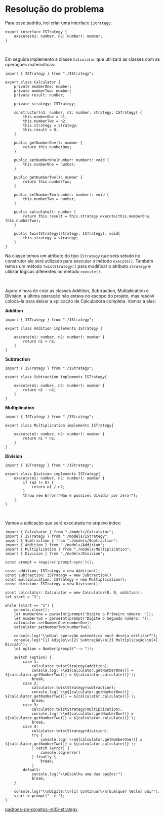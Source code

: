 # Resolução do problema

Para esse padrão, irei criar uma interface `IStrategy`:

```tsx
export interface ISTrategy {
    execute(n1: number, n2: number): number;
}
```

<br>

Em seguida implemento a classe `Calculator` que utilizará as classes com as operações matemáticas:

```tsx
import { ISTrategy } from "./IStrategy";

export class Calculator {
    private numberOne: number;
    private numberTwo: number;
    private result: number;

    private strategy: ISTrategy;

    constructor(n1: number, n2: number, strategy: ISTrategy) {
        this.numberOne = n1;
        this.numberTwo = n2;
        this.strategy = strategy;
        this.result = 0;
    }

    public getNumberOne(): number {
        return this.numberOne;
    }

    public setNumberOne(number: number): void {
        this.numberOne = number;
    }

    public getNumberTwo(): number {
        return this.numberTwo;
    }

    public setNumberTwo(number: number): void {
        this.numberTwo = number;
    }
    
    public calculate(): number {
        return this.result = this.strategy.execute(this.numberOne, this.numberTwo);
    }

    public twistStrategy(strategy: ISTrategy): void{
        this.strategy = strategy;
    }
}
```

Na classe temos um atributo do tipo `IStrategy` que será setado no construtor ele será utilizado para executar o método `execute()`. Também temos um método `twistStrategy()` para modificar o atributo `strategy` e utilizar lógicas diferentes no método `execute()`.

<br>

Agora é hora de criar as classes Addition, Subtraction, Multiplication e Division, a última operação não estava no escopo do projeto, mas resolvi coloca-la para deixar a aplicação de Calculadora completa. Vamos a elas:

**Addition**

```tsx
import { ISTrategy } from "./IStrategy";

export class Addition implements ISTrategy {

    execute(n1: number, n2: number): number {
        return n1 + n2;
    }
}
```

**Subtraction**

```tsx
import { ISTrategy } from "./IStrategy";

export class Subtraction implements ISTrategy{
    
    execute(n1: number, n2: number): number {   
        return n1 - n2;
    }
}
```

**Multiplication**

```tsx
import { ISTrategy } from "./IStrategy";

export class Multiplication implements ISTrategy{
    
    execute(n1: number, n2: number): number {   
        return n1 * n2;
    }
}
```

**Division**

```tsx
import { ISTrategy } from "./IStrategy";

export class Division implements ISTrategy{
    execute(n1: number, n2: number): number {   
        if (n2 != 0) {
            return n1 / n2;
        }
        throw new Error("Não é possível dividir por zero!");
    }
}
```

<br>

Vamos a aplicação que será executada no arquivo index:

```tsx
import { Calculator } from "./models/Calculator";
import { ISTrategy } from "./models/IStrategy";
import { Subtraction } from "./models/Subtraction";
import { Addition } from "./models/Addition";
import { Multiplication } from "./models/Multiplication";
import { Division } from "./models/Division";

const prompt = require('prompt-sync')();

const addition: ISTrategy = new Addition();
const subtraction: ISTrategy = new Subtraction()
const multiplication: ISTrategy = new Multiplication();
const division: ISTrategy = new Division();

const calculator: Calculator = new Calculator(0, 0, addition);
let start = "1";

while (start == "1") {
    console.clear();
    let numberOne = parseInt(prompt("Digite o Primeiro número: "));
    let numberTwo = parseInt(prompt("Digite o Segundo número: "));
    calculator.setNumberOne(numberOne);
    calculator.setNumberTwo(numberTwo);

    console.log("\\nQual operação matemática você deseja utilizar?");
    console.log("[1] Adição\\n[2] Subtração\\n[3] Multiplicação\\n[4] Divisão");
    let option = Number(prompt("--> "));

    switch (option) {
        case 1:
            calculator.twistStrategy(addition);
            console.log(`\\n${calculator.getNumberOne()} + ${calculator.getNumberTwo()} = ${calculator.calculate()}`);
            break;
        case 2:
            calculator.twistStrategy(subtraction);
            console.log(`\\n${calculator.getNumberOne()} - ${calculator.getNumberTwo()} = ${calculator.calculate()}`);
            break;
        case 3:
            calculator.twistStrategy(multiplication);
            console.log(`\\n${calculator.getNumberOne()} x ${calculator.getNumberTwo()} = ${calculator.calculate()}`);
            break;
        case 4:
            calculator.twistStrategy(division);
            try {
                console.log(`\\n${calculator.getNumberOne()} x ${calculator.getNumberTwo()} = ${calculator.calculate()}`);
            } catch (error) {
                console.log(error)
            } finally {
                break;
            }
        default:
            console.log("\\nEscolha uma das opções!")
            break;
    }
    
    console.log("\\nDigite:\\n[1] Continuar\\n[Qualquer tecla] Sair");
    start = prompt("--> ");
}
```

[padroes-de-projetos-m03-strategy]()
